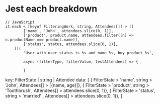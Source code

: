 # Jest each breakdown

``` JS
// JavaScript
it.each < [keyof FilteringWork, string, Attendees[]] > ([
        ['name', 'John', attendees.slice(0, 1)],
        ['product', product.name, attendees.filter((n) => n.productName === product.name)],
        ['status', status, attendees.slice(0, 1)],
    ])(
        'User with user status is %s and name %s, buy product %s',

        async (filterType, filterValue, testAttendees) => {

        }
```

key: FilterState  | string | Attendee
data:
 [
  { FilterState > 'name', string > 'John', Attendees[] > [{name, age}]}, 
  { FilterState > 'product', string > 'Toothbrush', Attendees[] > attendees.slice(0, 1)}, 
  { FilterState > 'status', string > 'married' , Attendees[] > attendees.slice(0, 1)}, 
  ]

 
